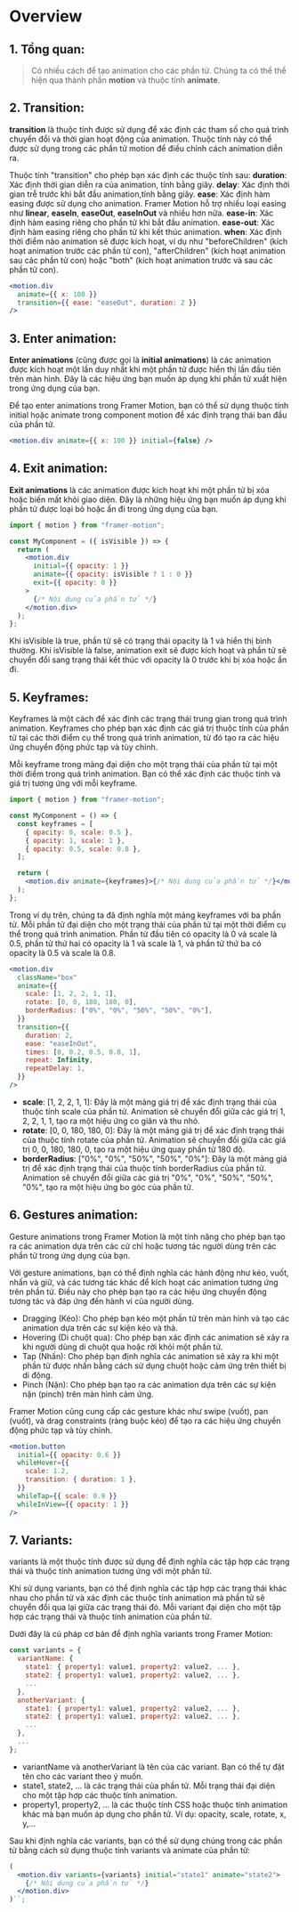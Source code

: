 # Overview

## 1. Tổng quan:

> Có nhiều cách để tạo animation cho các phần tử. Chúng ta có thể thể hiện qua thành phần **motion** và thuộc tính **animate**.

## 2. Transition:

**transition** là thuộc tính được sử dụng để xác định các tham số cho quá trình chuyển đổi và thời gian hoạt động của animation. Thuộc tính này có thể được sử dụng trong các phần tử motion để điều chỉnh cách animation diễn ra.

Thuộc tính "transition" cho phép bạn xác định các thuộc tính sau:
**duration**: Xác định thời gian diễn ra của animation, tính bằng giây.
**delay**: Xác định thời gian trễ trước khi bắt đầu animation,tính bằng giây.
**ease**: Xác định hàm easing được sử dụng cho animation. Framer Motion hỗ trợ nhiều loại easing như **linear**, **easeIn**, **easeOut**, **easeInOut** và nhiều hơn nữa.
**ease-in**: Xác định hàm easing riêng cho phần tử khi bắt đầu animation.
**ease-out**: Xác định hàm easing riêng cho phần tử khi kết thúc animation.
**when**: Xác định thời điểm nào animation sẽ được kích hoạt, ví dụ như "beforeChildren" (kích hoạt animation trước các phần tử con), "afterChildren" (kích hoạt animation sau các phần tử con) hoặc "both" (kích hoạt animation trước và sau các phần tử con).

```jsx
<motion.div
  animate={{ x: 100 }}
  transition={{ ease: "easeOut", duration: 2 }}
/>
```

## 3. Enter animation:

**Enter animations** (cũng được gọi là **initial animations**) là các animation được kích hoạt một lần duy nhất khi một phần tử được hiển thị lần đầu tiên trên màn hình. Đây là các hiệu ứng bạn muốn áp dụng khi phần tử xuất hiện trong ứng dụng của bạn.

Để tạo enter animations trong Framer Motion, bạn có thể sử dụng thuộc tính initial hoặc animate trong component motion để xác định trạng thái ban đầu của phần tử.

```jsx
<motion.div animate={{ x: 100 }} initial={false} />
```

## 4. Exit animation:

**Exit animations** là các animation được kích hoạt khi một phần tử bị xóa hoặc biến mất khỏi giao diện. Đây là những hiệu ứng bạn muốn áp dụng khi phần tử được loại bỏ hoặc ẩn đi trong ứng dụng của bạn.

```jsx
import { motion } from "framer-motion";

const MyComponent = ({ isVisible }) => {
  return (
    <motion.div
      initial={{ opacity: 1 }}
      animate={{ opacity: isVisible ? 1 : 0 }}
      exit={{ opacity: 0 }}
    >
      {/* Nội dung của phần tử */}
    </motion.div>
  );
};
```

Khi isVisible là true, phần tử sẽ có trạng thái opacity là 1 và hiển thị bình thường. Khi isVisible là false, animation exit sẽ được kích hoạt và phần tử sẽ chuyển đổi sang trạng thái kết thúc với opacity là 0 trước khi bị xóa hoặc ẩn đi.

## 5. Keyframes:

Keyframes là một cách để xác định các trạng thái trung gian trong quá trình animation. Keyframes cho phép bạn xác định các giá trị thuộc tính của phần tử tại các thời điểm cụ thể trong quá trình animation, từ đó tạo ra các hiệu ứng chuyển động phức tạp và tùy chỉnh.

Mỗi keyframe trong mảng đại diện cho một trạng thái của phần tử tại một thời điểm trong quá trình animation. Bạn có thể xác định các thuộc tính và giá trị tương ứng với mỗi keyframe.

```jsx
import { motion } from "framer-motion";

const MyComponent = () => {
  const keyframes = [
    { opacity: 0, scale: 0.5 },
    { opacity: 1, scale: 1 },
    { opacity: 0.5, scale: 0.8 },
  ];

  return (
    <motion.div animate={keyframes}>{/* Nội dung của phần tử */}</motion.div>
  );
};
```

Trong ví dụ trên, chúng ta đã định nghĩa một mảng keyframes với ba phần tử. Mỗi phần tử đại diện cho một trạng thái của phần tử tại một thời điểm cụ thể trong quá trình animation. Phần tử đầu tiên có opacity là 0 và scale là 0.5, phần tử thứ hai có opacity là 1 và scale là 1, và phần tử thứ ba có opacity là 0.5 và scale là 0.8.

```jsx
<motion.div
  className="box"
  animate={{
    scale: [1, 2, 2, 1, 1],
    rotate: [0, 0, 180, 180, 0],
    borderRadius: ["0%", "0%", "50%", "50%", "0%"],
  }}
  transition={{
    duration: 2,
    ease: "easeInOut",
    times: [0, 0.2, 0.5, 0.8, 1],
    repeat: Infinity,
    repeatDelay: 1,
  }}
/>
```

- **scale**: [1, 2, 2, 1, 1]: Đây là một mảng giá trị để xác định trạng thái của thuộc tính scale của phần tử. Animation sẽ chuyển đổi giữa các giá trị 1, 2, 2, 1, 1, tạo ra một hiệu ứng co giãn và thu nhỏ.
- **rotate**: [0, 0, 180, 180, 0]: Đây là một mảng giá trị để xác định trạng thái của thuộc tính rotate của phần tử. Animation sẽ chuyển đổi giữa các giá trị 0, 0, 180, 180, 0, tạo ra một hiệu ứng quay phần tử 180 độ.
- **borderRadius**: ["0%", "0%", "50%", "50%", "0%"]: Đây là một mảng giá trị để xác định trạng thái của thuộc tính borderRadius của phần tử. Animation sẽ chuyển đổi giữa các giá trị "0%", "0%", "50%", "50%", "0%", tạo ra một hiệu ứng bo góc của phần tử.

## 6. Gestures animation:

Gesture animations trong Framer Motion là một tính năng cho phép bạn tạo ra các animation dựa trên các cử chỉ hoặc tương tác người dùng trên các phần tử trong ứng dụng của bạn.

Với gesture animations, bạn có thể định nghĩa các hành động như kéo, vuốt, nhấn và giữ, và các tương tác khác để kích hoạt các animation tương ứng trên phần tử. Điều này cho phép bạn tạo ra các hiệu ứng chuyển động tương tác và đáp ứng đến hành vi của người dùng.

- Dragging (Kéo): Cho phép bạn kéo một phần tử trên màn hình và tạo các animation dựa trên các sự kiện kéo và thả.
- Hovering (Di chuột qua): Cho phép bạn xác định các animation sẽ xảy ra khi người dùng di chuột qua hoặc rời khỏi một phần tử.
- Tap (Nhấn): Cho phép bạn định nghĩa các animation sẽ xảy ra khi một phần tử được nhấn bằng cách sử dụng chuột hoặc cảm ứng trên thiết bị di động.
- Pinch (Nặn): Cho phép bạn tạo ra các animation dựa trên các sự kiện nặn (pinch) trên màn hình cảm ứng.

Framer Motion cũng cung cấp các gesture khác như swipe (vuốt), pan (vuốt), và drag constraints (ràng buộc kéo) để tạo ra các hiệu ứng chuyển động phức tạp và tùy chỉnh.

```jsx
<motion.button
  initial={{ opacity: 0.6 }}
  whileHover={{
    scale: 1.2,
    transition: { duration: 1 },
  }}
  whileTap={{ scale: 0.9 }}
  whileInView={{ opacity: 1 }}
/>
```

## 7. Variants:

variants là một thuộc tính được sử dụng để định nghĩa các tập hợp các trạng thái và thuộc tính animation tương ứng với một phần tử.

Khi sử dụng variants, bạn có thể định nghĩa các tập hợp các trạng thái khác nhau cho phần tử và xác định các thuộc tính animation mà phần tử sẽ chuyển đổi qua lại giữa các trạng thái đó. Mỗi variant đại diện cho một tập hợp các trạng thái và thuộc tính animation của phần tử.

Dưới đây là cú pháp cơ bản để định nghĩa variants trong Framer Motion:

```jsx
const variants = {
  variantName: {
    state1: { property1: value1, property2: value2, ... },
    state2: { property1: value1, property2: value2, ... },
    ...
  },
  anotherVariant: {
    state1: { property1: value1, property2: value2, ... },
    state2: { property1: value1, property2: value2, ... },
    ...
  },
  ...
};
```

- variantName và anotherVariant là tên của các variant. Bạn có thể tự đặt tên cho các variant theo ý muốn.
- state1, state2, ... là các trạng thái của phần tử. Mỗi trạng thái đại diện cho một tập hợp các thuộc tính animation.
- property1, property2, ... là các thuộc tính CSS hoặc thuộc tính animation khác mà bạn muốn áp dụng cho phần tử. Ví dụ: opacity, scale, rotate, x, y,...

Sau khi định nghĩa các variants, bạn có thể sử dụng chúng trong các phần tử bằng cách sử dụng thuộc tính variants và animate của phần tử:

```jsx
(
  <motion.div variants={variants} initial="state1" animate="state2">
    {/* Nội dung của phần tử */}
  </motion.div>
)``;
```

